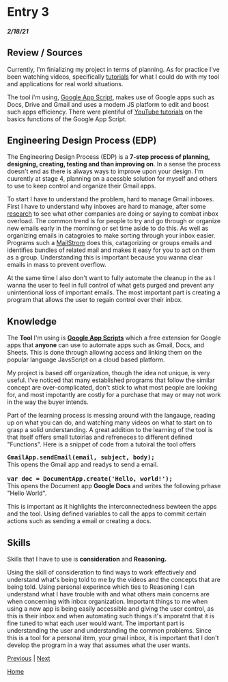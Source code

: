 # Entry 3
##### 2/18/21


## Review / Sources


Currently, I'm finializing my project in terms of planning. As for practice I've been watching videos, specifically <a href="https://www.youtube.com/watch?v=Pgfbl_o9WvM">tutorials</a> for what I could do with my tool and applications for real world situations. 

The tool i'm using, <a href="https://developers.google.com/apps-script">Google App Script</a>, makes use of Google apps such as Docs, Drive and Gmail and uses a modern JS platform to edit and boost such apps efficiency. There were plentiful of <a href="https://www.youtube.com/watch?v=Nd3DV_heK2Q">YouTube tutorials</a> on the basics functions of the Google App Script.

## Engineering Design Process (EDP)

The Engineering Design Process (EDP) is a <b>7-step process of planning, designing, creating, testing and than improving on</b>. In a sense the process doesn't end as there is always ways to improve upon your design. I'm cuurently at stage 4, planning on a acessble solution for myself and others to use to keep control and organize their Gmail apps. 

To start I have to understand the problem, hard to manage Gmail inboxes. First I have to understand why inboxes are hard to manage, after some <a href="https://hbr.org/2012/02/stop-email-overload-1">research</a> to see what other companies are doing or saying to combat inbox overload. The common trend is for people to try and go through or organize new emails early in the morninng or set time aside to do this. As well as organizing emails in catagroies to make sorting through your inbox easier. Programs such a <a href="https://mailstrom.co/MailStorm">MailStrom</a> does this, catagorizing or groups emails and identifies bundles of related mail and makes it easy for you to act on them as a group. Understanding this is important because you wanna clear emails in mass to prevent overflow. 

At the same time I also don't want to fully automate the cleanup in the as I wanna the user to feel in full control of what gets purged and prevent any unintentional loss of important emails. The most important part is creating a program that allows the user to regain control over their inbox. 

## Knowledge

The <b>Tool</b> I'm using is <b><a href="https://developers.google.com/apps-script">Google App Scripts</a></b> which a free extension for Google apps that <b>anyone</b> can use to automate apps such as Gmail, Docs, and Sheets. This is done through allowing access and linking them on the popular language JavsScript on a cloud based platform. 

My project is based off organization, though the idea not unique, is very useful. I've noticed that many established programs that follow the similar concept are over-complicated, don't stick to what most people are looking for, and most impotantly are costly for a purchase that may or may not work in the way the buyer intends. 

Part of the learning process is messing around with the langauge, reading up on what you can do, and watching many videos on what to start on to grasp a solid understanding. A great addition to the learning of the tool is that itself offers small tutoirlas and refreneces to different defined "Functions". Here is a snippet of code from a tutoiral the tool offers

 <tt><b>GmailApp.sendEmail(email, subject, body);</tt></b>
 <br>This opens the Gmail app and readys to send a email. 
<br>
<br>
<tt><b>var doc = DocumentApp.create('Hello, world!');</tt></b> 
<br>This opens the Document app <b>Google Docs</b> and writes the following prhase "Hello World". 

This is important as it highlights the interconnectedness bewteen the apps and the tool. Using defined variables to call the apps to commit certain actions such as sending a email or creating a docs. 

## Skills

Skills that I have to use is <b>consideration</b> and <b>Reasoning.</b>

Using the skill of consideration to find ways to work effectively and understand what's being told to me by the videos and the concepts that are being told. Using personal experince which ties to Reasoning I can understand what I have trouble with and what others main concerns are when concerning with inbox organization.  Important things to me when using a new app is being easily accessible and giving the user control, as this is their inbox and when automating such things it's imporatnt that it is fine tuned to what each user would want. 
The important part is understanding the user and understanding the common problems. Since this is a tool for a personal item, your gmail inbox, it is important that I don't develop the program in a way that assumes what the user wants. 

[Previous](entry02.md) | [Next](entry04.md)

[Home](../README.md)
